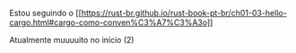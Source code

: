Estou seguindo o [[https://rust-br.github.io/rust-book-pt-br/ch01-03-hello-cargo.html#cargo-como-conven%C3%A7%C3%A3o]]

Atualmente muuuuito no início (2)
